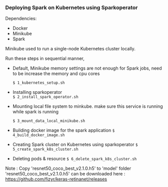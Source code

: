  ### Deploying Spark on Kubernetes using Sparkoperator  
  
Dependencies:  
* Docker   
* Minikube   
* Spark   
  

Minikube used to run a single-node Kubernetes cluster locally.  

Run these steps in sequential manner,

*  Default,  Minikube memory settings are not enough for Spark jobs, need to be increase the memory and cpu cores

   `$ 1_kubernetes_setup.sh `

*  Installing sparkoperator  
  `$ 2_install_spark_operator.sh `

* Mounting local file system to minkube. make sure this service is    running while spark is running

  `$ 3_mount_data_local_minikube.sh `
  
* Building docker image for the spark application
  `$ 4_build_docker_image.sh `

* Creating Spark cluster on Kubernetes using sparkoperator
`$ 5_create_spark_k8s_cluster.sh`

* Deleting pods & resource
 `$ 6_delete_spark_k8s_cluster.sh`  
 
 
Note :
Copy 'resnet50_coco_best_v2.1.0.h5' to 'model' folder
'resnet50_coco_best_v2.1.0.h5' can be downloaded here : https://github.com/fizyr/keras-retinanet/releases